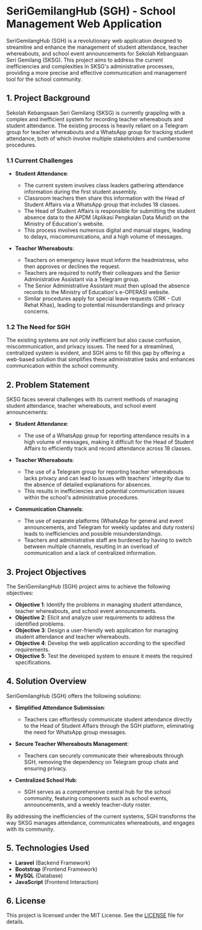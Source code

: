 # SeriGemilangHub (SGH) - School Management Web Application

SeriGemilangHub (SGH) is a revolutionary web application designed to streamline and enhance the management of student attendance, teacher whereabouts, and school event announcements for Sekolah Kebangsaan Seri Gemilang (SKSG). This project aims to address the current inefficiencies and complexities in SKSG's administrative processes, providing a more precise and effective communication and management tool for the school community.

## 1. Project Background

Sekolah Kebangsaan Seri Gemilang (SKSG) is currently grappling with a complex and inefficient system for recording teacher whereabouts and student attendance. The existing process is heavily reliant on a Telegram group for teacher whereabouts and a WhatsApp group for tracking student attendance, both of which involve multiple stakeholders and cumbersome procedures.

### 1.1 Current Challenges

- **Student Attendance**:
  - The current system involves class leaders gathering attendance information during the first student assembly.
  - Classroom teachers then share this information with the Head of Student Affairs via a WhatsApp group that includes 18 classes.
  - The Head of Student Affairs is responsible for submitting the student absence data to the APDM (Aplikasi Pengkalan Data Murid) on the Ministry of Education's website.
  - This process involves numerous digital and manual stages, leading to delays, miscommunications, and a high volume of messages.

- **Teacher Whereabouts**:
  - Teachers on emergency leave must inform the headmistress, who then approves or declines the request.
  - Teachers are required to notify their colleagues and the Senior Administrative Assistant via a Telegram group.
  - The Senior Administrative Assistant must then upload the absence records to the Ministry of Education's e-OPERASI website.
  - Similar procedures apply for special leave requests (CRK - Cuti Rehat Khas), leading to potential misunderstandings and privacy concerns.

### 1.2 The Need for SGH

The existing systems are not only inefficient but also cause confusion, miscommunication, and privacy issues. The need for a streamlined, centralized system is evident, and SGH aims to fill this gap by offering a web-based solution that simplifies these administrative tasks and enhances communication within the school community.

## 2. Problem Statement

SKSG faces several challenges with its current methods of managing student attendance, teacher whereabouts, and school event announcements:

- **Student Attendance**:
  - The use of a WhatsApp group for reporting attendance results in a high volume of messages, making it difficult for the Head of Student Affairs to efficiently track and record attendance across 18 classes.

- **Teacher Whereabouts**:
  - The use of a Telegram group for reporting teacher whereabouts lacks privacy and can lead to issues with teachers' integrity due to the absence of detailed explanations for absences.
  - This results in inefficiencies and potential communication issues within the school's administrative procedures.

- **Communication Channels**:
  - The use of separate platforms (WhatsApp for general and event announcements, and Telegram for weekly updates and duty rosters) leads to inefficiencies and possible misunderstandings.
  - Teachers and administrative staff are burdened by having to switch between multiple channels, resulting in an overload of communication and a lack of centralized information.

## 3. Project Objectives

The SeriGemilangHub (SGH) project aims to achieve the following objectives:

- **Objective 1**: Identify the problems in managing student attendance, teacher whereabouts, and school event announcements.
- **Objective 2**: Elicit and analyze user requirements to address the identified problems.
- **Objective 3**: Design a user-friendly web application for managing student attendance and teacher whereabouts.
- **Objective 4**: Develop the web application according to the specified requirements.
- **Objective 5**: Test the developed system to ensure it meets the required specifications.

## 4. Solution Overview

SeriGemilangHub (SGH) offers the following solutions:

- **Simplified Attendance Submission**:
  - Teachers can effortlessly communicate student attendance directly to the Head of Student Affairs through the SGH platform, eliminating the need for WhatsApp group messages.

- **Secure Teacher Whereabouts Management**:
  - Teachers can securely communicate their whereabouts through SGH, removing the dependency on Telegram group chats and ensuring privacy.

- **Centralized School Hub**:
  - SGH serves as a comprehensive central hub for the school community, featuring components such as school events, announcements, and a weekly teacher-duty roster.

By addressing the inefficiencies of the current systems, SGH transforms the way SKSG manages attendance, communicates whereabouts, and engages with its community.

## 5. Technologies Used

- **Laravel** (Backend Framework)
- **Bootstrap** (Frontend Framework)
- **MySQL** (Database)
- **JavaScript** (Frontend Interaction)

## 6. License

This project is licensed under the MIT License. See the [LICENSE](LICENSE) file for details.
